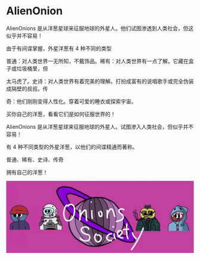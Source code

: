 # AlienOnion

AlienOnions 是从洋葱星球来征服地球的外星人。他们试图渗透到人类社会，但这似乎并不容易！

由于有间谍掌握，外星洋葱有 4 种不同的类型

普通：对人类世界一无所知，不戴饰品。稀有：对人类世界有一点了解。它藏在盒子或垃圾桶里，但

太马虎了。史诗：对人类世界有着完美的理解。打扮成富有的说唱歌手或完全伪装成隔壁的叔叔。传

奇：他们刚刚变得人性化。穿着可爱的睡衣或探索宇宙。

买你自己的洋葱，看看它们是如何征服世界的！

AlienOnions 是从洋葱星球来征服地球的外星人。试图渗入人类社会，但似乎并不容易！

有 4 种不同类型的外星洋葱，以他们的间谍精通而著称。

普通、稀有、史诗、传奇

拥有自己的洋葱！

![nft](54456456_new.png)
